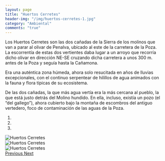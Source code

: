 ```yaml
---
layout: page
title: "Huertos Cerretes"
header-img: "/img/huertos-cerretes-1.jpg"
category: "Ambiental"
comments: "true"
---
```



Los Huertos Cerretes son las dos cañadas de la Sierra de los molinos que van a parar al olivar de Penalva, ubicado al este de la carretera de la Poza. La escorrentía de estas dos vertientes daba lugar a un arroyo que recorría dicho olivar en dirección NE-SE cruzando dicha carretera a unos 300 m. antes de la Poza y seguía hasta la Cañamona.

Era una auténtica zona húmeda, ahora solo resucitada en años de lluvias excepcionales, con el continuo serpentear de hilillos de agua animados con la fauna y flora típicas de su ecosistema.

De las dos cañadas, la que más agua vertía era la más cercana al pueblo, la que está justo detrás del Molino hundido. En ella, incluso, existía un pozo (el “del gallego”), ahora cubierto bajo la montaña de escombros del antiguo vertedero, foco de contaminación de las aguas de la Poza.




<div id="myCarousel" class="carousel slide" data-ride="carousel">
  <!-- Indicators -->
  <ol class="carousel-indicators">
    <li data-target="#myCarousel" data-slide-to="0" class="active"></li>    <li data-target="#myCarousel" data-slide-to="1"></li>    <li data-target="#myCarousel" data-slide-to="2"></li>
  </ol>
  <!-- Wrapper for slides -->
  <div class="carousel-inner" role="listbox">
    <div class="item active">
      <img src="{{ site.github.url }}/img/huertos-cerretes-1.jpg" alt="Huertos Cerretes">
    </div>
    <div class="item">
      <img src="{{ site.github.url }}/img/huertos-cerretes-2.jpg" alt="Huertos Cerretes">
    </div>
    <div class="item">
      <img src="{{ site.github.url }}/img/huertos-cerretes-3.jpg" alt="Huertos Cerretes">
    </div>
  <!-- Left and right controls -->
  <a class="left carousel-control" href="#myCarousel" role="button" data-slide="prev">
    <span class="glyphicon glyphicon-chevron-left" aria-hidden="true"></span>
    <span class="sr-only">Previous</span>
  </a>
  <a class="right carousel-control" href="#myCarousel" role="button" data-slide="next">
    <span class="glyphicon glyphicon-chevron-right" aria-hidden="true"></span>
    <span class="sr-only">Next</span>
  </a>
</div>


